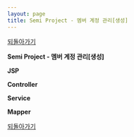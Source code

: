 ```yaml
---
layout: page
title: Semi Project - 멤버 계정 관리[생성]
---
```


[되돌아가기](https://leesohyeon96.github.io/projects/#semiprojectthirdgist)

**Semi Project - 멤버 계정 관리[생성]**  

**JSP**
<script src="https://gist.github.com/leesohyeon96/66b37abedfccb7581f878ef08c05cdb7.js"></script>

**Controller**
<script src="https://gist.github.com/leesohyeon96/31800c1f677e4684a15688d24c9fa619.js"></script>

**Service**
<script src="https://gist.github.com/leesohyeon96/d01d0c4f6875d14229625025f657a7e2.js"></script>

**Mapper**
<script src="https://gist.github.com/leesohyeon96/d0b1cede398b946a24dd3e6b0cf1b32e.js"></script>

[되돌아가기](https://leesohyeon96.github.io/projects/#semiprojectthirdgist)

